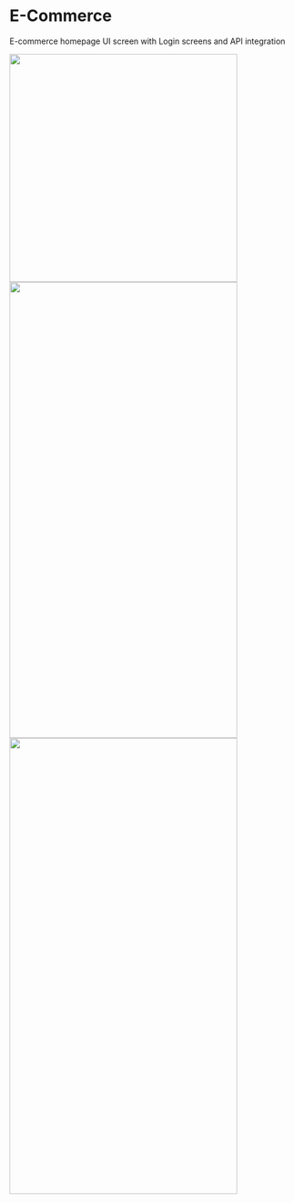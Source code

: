 # E-Commerce 

E-commerce homepage UI screen with Login screens and API integration

<img src="https://user-images.githubusercontent.com/22476073/149291556-699440e8-9776-4864-a85d-ab6bb395e3be.png" width="400">
<img src="https://user-images.githubusercontent.com/22476073/149289625-31fda511-5a80-4b48-9bf6-e97f86154f82.png" width="400" height="800">
<img src="https://user-images.githubusercontent.com/22476073/149289635-c3af1737-f684-4927-8183-331ada76f255.png" width="400" height="800">
